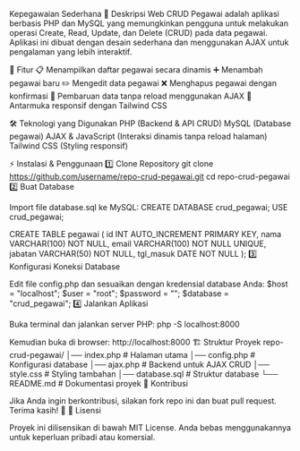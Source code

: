 Kepegawaian Sederhana
📌 Deskripsi
Web CRUD Pegawai adalah aplikasi berbasis PHP dan MySQL yang memungkinkan pengguna untuk melakukan operasi Create, Read, Update, dan Delete (CRUD) pada data pegawai. Aplikasi ini dibuat dengan desain sederhana dan menggunakan AJAX untuk pengalaman yang lebih interaktif.

🎯 Fitur
    📋 Menampilkan daftar pegawai secara dinamis
    ➕ Menambah pegawai baru
    ✏️ Mengedit data pegawai
    ❌ Menghapus pegawai dengan konfirmasi
    🔄 Pembaruan data tanpa reload menggunakan AJAX
    🎨 Antarmuka responsif dengan Tailwind CSS

🛠️ Teknologi yang Digunakan
    PHP (Backend & API CRUD)
    MySQL (Database pegawai)
    AJAX & JavaScript (Interaksi dinamis tanpa reload halaman)
    Tailwind CSS (Styling responsif)

⚡ Instalasi & Penggunaan
1️⃣ Clone Repository
git clone https://github.com/username/repo-crud-pegawai.git
cd repo-crud-pegawai
2️⃣ Buat Database

Import file database.sql ke MySQL:
CREATE DATABASE crud_pegawai;
USE crud_pegawai;

CREATE TABLE pegawai (
    id INT AUTO_INCREMENT PRIMARY KEY,
    nama VARCHAR(100) NOT NULL,
    email VARCHAR(100) NOT NULL UNIQUE,
    jabatan VARCHAR(50) NOT NULL,
    tgl_masuk DATE NOT NULL
);
3️⃣ Konfigurasi Koneksi Database

Edit file config.php dan sesuaikan dengan kredensial database Anda:
$host = "localhost";
$user = "root";
$password = "";
$database = "crud_pegawai";
4️⃣ Jalankan Aplikasi

Buka terminal dan jalankan server PHP:
php -S localhost:8000

Kemudian buka di browser: http://localhost:8000
🏗️ Struktur Proyek
repo-crud-pegawai/
│── index.php          # Halaman utama
│── config.php         # Konfigurasi database
│── ajax.php           # Backend untuk AJAX CRUD
│── style.css          # Styling tambahan
│── database.sql       # Struktur database
└── README.md          # Dokumentasi proyek
🤝 Kontribusi

Jika Anda ingin berkontribusi, silakan fork repo ini dan buat pull request. Terima kasih! 🙌
📜 Lisensi

Proyek ini dilisensikan di bawah MIT License. Anda bebas menggunakannya untuk keperluan pribadi atau komersial.


